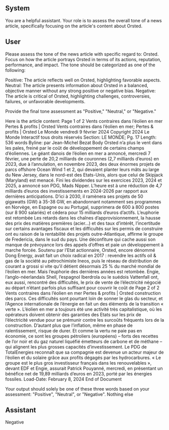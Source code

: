 ## System

You are a helpful assistant. Your role is to assess the overall tone of a news article, specifically focusing on the article's content about Orsted.

## User


Please assess the tone of the news article with specific regard to: Orsted. Focus on how the article portrays Orsted in terms of its actions, reputation, performance, and impact. The tone should be categorized as one of the following:

Positive: The article reflects well on Orsted, highlighting favorable aspects.
Neutral: The article presents information about Orsted in a balanced, objective manner without any strong positive or negative bias.
Negative: The article is critical of Orsted, highlighting challenges, controversies, failures, or unfavorable developments.

Provide the final tone assessment as "Positive," "Neutral," or "Negative."

Here is the article content: Page 1 of 2
Vents contraires dans l’éolien en mer Pertes & profits | Orsted
Vents contraires dans l’éolien en mer; Pertes & profits | Orsted
Le Monde
vendredi 9 février 2024
Copyright 2024 Le Monde Interactif tous droits réservés
Section: LE MONDE; Pg. 17
Length: 536 words
Byline: par Jean-Michel Bezat
Body
            Orsted n’a plus le vent dans les pales, freiné par le coût de développement de certains champs 
d’éoliennes. Le géant danois de l’éolien en mer a annoncé, mercredi 7 février, une perte de 20,2 milliards de 
couronnes (2,7 milliards d’euros) en 2023, due à l’annulation, en novembre 2023, des deux énormes projets de 
parcs offshore Ocean Wind 1 et 2, qui devaient planter leurs mâts au large du New Jersey, dans le nord-est des 
Etats-Unis, alors que celui de Skipjack (Maryland) est menacé.
            Fini les dividendes sur les exercices 2023, 2024 et 2025, a annoncé son PDG, Mads Nipper. L’heure est à 
une réduction de 4,7 milliards d’euros des investissements en 2024-2026 par rapport aux dernières anticipations. 
D’ici à 2030, il ramènera ses projets de 50 gigawatts (GW) à 35-38 GW, en abandonnant notamment ses 
programmes en Norvège, en Espagne ou au Portugal, supprimera de 600 à 800 postes (sur 8 900 salariés) et 
cédera pour 15 milliards d’euros d’actifs.
L’euphorie est retombée
            Les retards dans les chaînes d’approvisionnement, la hausse des prix des matières premières (acier…) et 
des taux d’intérêt, l’incertitude sur certains avantages fiscaux et les difficultés sur les permis de construire ont eu 
raison de la rentabilité des projets outre-Atlantique, affirme le groupe de Fredericia, dans le sud du pays. Une 
déconfiture qui cache aussi son manque de prévoyance lors des appels d’offres et paie un développement à 
marche forcée.
            Soutenu par l’Etat actionnaire, Orsted, encore dénommé Dong Energy, avait fait un choix radical en 2017 : 
revendre les actifs oil & gas de la société au pétrochimiste Ineos, puis le réseau de distribution de courant a grossi 
si vite qu’il détient désormais 25 % du marché mondial de l’éolien en mer. Mais l’euphorie des dernières années est 
retombée.
            Engie, l’anglo-néerlandais Shell, l’espagnol Iberdrola ou le suédois Vattenfall ont, eux aussi, rencontré des 
difficultés, le prix de vente de l’électricité négocié au départ n’étant parfois plus suffisant pour couvrir le coût de 
Page 2 of 2
Vents contraires dans l’éolien en mer Pertes & profits | Orsted
construction des parcs. Ces difficultés sont pourtant loin de sonner le glas du secteur, et l’Agence internationale de 
l’énergie en fait un des éléments de la transition « verte ».
            L’éolien en mer a toujours été une activité très capitalistique, où les opérateurs doivent obtenir des 
garanties des Etats sur les prix de l’électricité vendue pour se prémunir contre les surcoûts fréquents lors de la 
construction. D’autant plus que l’inflation, même en phase de ralentissement, risque de durer. Et comme la vertu ne 
paie pas en économie, ce sont les groupes pétroliers (européens) – forts des recettes de l’or noir et du gaz naturel 
liquéfié émetteurs de carbone et de méthane – qui alignent les plus grosses capacités d’investissement.
            Le PDG de TotalEnergies reconnaît que sa compagnie est devenue un acteur majeur de l’éolien et du 
solaire grâce aux profits dégagés par les hydrocarbures. « Le groupe est le plus gros investisseur français dans les 
renouvelables », devant EDF et Engie, assurait Patrick Pouyanné, mercredi, en présentant un bénéfice net de 
19,89 milliards d’euros en 2023, porté par les énergies fossiles.
Load-Date: February 8, 2024
End of Document

Your output should solely be one of these three words based on your assessment: "Positive", "Neutral", or "Negative". Nothing else
                

## Assistant

Negative

